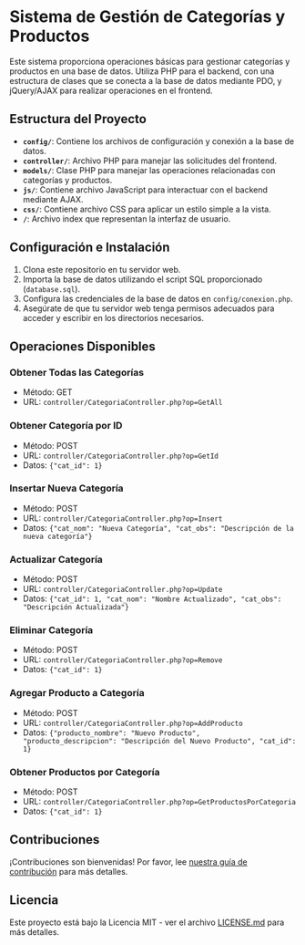 # Sistema de Gestión de Categorías y Productos

Este sistema proporciona operaciones básicas para gestionar categorías y productos en una base de datos. Utiliza PHP para el backend, con una estructura de clases que se conecta a la base de datos mediante PDO, y jQuery/AJAX para realizar operaciones en el frontend.

## Estructura del Proyecto

- **`config/`**: Contiene los archivos de configuración y conexión a la base de datos.
- **`controller/`**: Archivo PHP para manejar las solicitudes del frontend.
- **`models/`**: Clase PHP para manejar las operaciones relacionadas con categorías y productos.
- **`js/`**: Contiene archivo JavaScript para interactuar con el backend mediante AJAX.
- **`css/`**: Contiene archivo CSS para aplicar un estilo simple a la vista.
- **`/`**: Archivo index que representan la interfaz de usuario.

## Configuración e Instalación

1. Clona este repositorio en tu servidor web.
2. Importa la base de datos utilizando el script SQL proporcionado (`database.sql`).
3. Configura las credenciales de la base de datos en `config/conexion.php`.
4. Asegúrate de que tu servidor web tenga permisos adecuados para acceder y escribir en los directorios necesarios.

## Operaciones Disponibles

### Obtener Todas las Categorías
- Método: GET
- URL: `controller/CategoriaController.php?op=GetAll`

### Obtener Categoría por ID
- Método: POST
- URL: `controller/CategoriaController.php?op=GetId`
- Datos: `{"cat_id": 1}`

### Insertar Nueva Categoría
- Método: POST
- URL: `controller/CategoriaController.php?op=Insert`
- Datos: `{"cat_nom": "Nueva Categoría", "cat_obs": "Descripción de la nueva categoría"}`

### Actualizar Categoría
- Método: POST
- URL: `controller/CategoriaController.php?op=Update`
- Datos: `{"cat_id": 1, "cat_nom": "Nombre Actualizado", "cat_obs": "Descripción Actualizada"}`

### Eliminar Categoría
- Método: POST
- URL: `controller/CategoriaController.php?op=Remove`
- Datos: `{"cat_id": 1}`

### Agregar Producto a Categoría
- Método: POST
- URL: `controller/CategoriaController.php?op=AddProducto`
- Datos: `{"producto_nombre": "Nuevo Producto", "producto_descripcion": "Descripción del Nuevo Producto", "cat_id": 1}`

### Obtener Productos por Categoría
- Método: POST
- URL: `controller/CategoriaController.php?op=GetProductosPorCategoria`
- Datos: `{"cat_id": 1}`

## Contribuciones
¡Contribuciones son bienvenidas! Por favor, lee [nuestra guía de contribución](CONTRIBUTING.md) para más detalles.

## Licencia
Este proyecto está bajo la Licencia MIT - ver el archivo [LICENSE.md](LICENSE.md) para más detalles.
